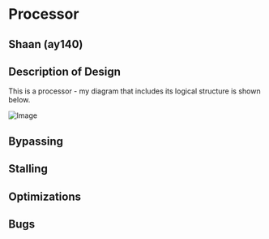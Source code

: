 # Processor
## Shaan (ay140)

## Description of Design

This is a processor - my diagram that includes its logical structure is shown below.

![Image]()

## Bypassing

## Stalling

## Optimizations

## Bugs
